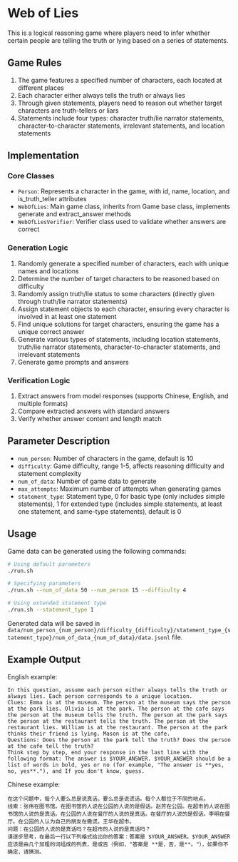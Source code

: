 # Web of Lies

This is a logical reasoning game where players need to infer whether certain people are telling the truth or lying based on a series of statements.

## Game Rules

1. The game features a specified number of characters, each located at different places
2. Each character either always tells the truth or always lies
3. Through given statements, players need to reason out whether target characters are truth-tellers or liars
4. Statements include four types: character truth/lie narrator statements, character-to-character statements, irrelevant statements, and location statements

## Implementation

### Core Classes

- `Person`: Represents a character in the game, with id, name, location, and is_truth_teller attributes
- `WebOfLies`: Main game class, inherits from Game base class, implements generate and extract_answer methods
- `WebOfLiesVerifier`: Verifier class used to validate whether answers are correct

### Generation Logic

1. Randomly generate a specified number of characters, each with unique names and locations
2. Determine the number of target characters to be reasoned based on difficulty
3. Randomly assign truth/lie status to some characters (directly given through truth/lie narrator statements)
4. Assign statement objects to each character, ensuring every character is involved in at least one statement
5. Find unique solutions for target characters, ensuring the game has a unique correct answer
6. Generate various types of statements, including location statements, truth/lie narrator statements, character-to-character statements, and irrelevant statements
7. Generate game prompts and answers

### Verification Logic

1. Extract answers from model responses (supports Chinese, English, and multiple formats)
2. Compare extracted answers with standard answers
3. Verify whether answer content and length match

## Parameter Description

- `num_person`: Number of characters in the game, default is 10
- `difficulty`: Game difficulty, range 1-5, affects reasoning difficulty and statement complexity
- `num_of_data`: Number of game data to generate
- `max_attempts`: Maximum number of attempts when generating games
- `statement_type`: Statement type, 0 for basic type (only includes simple statements), 1 for extended type (includes simple statements, at least one statement, and same-type statements), default is 0

## Usage

Game data can be generated using the following commands:

```bash
# Using default parameters
./run.sh

# Specifying parameters
./run.sh --num_of_data 50 --num_person 15 --difficulty 4

# Using extended statement type
./run.sh --statement_type 1
```

Generated data will be saved in `data/num_person_{num_person}/difficulty_{difficulty}/statement_type_{statement_type}/num_of_data_{num_of_data}/data.jsonl` file.

## Example Output

English example:
```
In this question, assume each person either always tells the truth or always lies. Each person corresponds to a unique location.
Clues: Emma is at the museum. The person at the museum says the person at the park lies. Olivia is at the park. The person at the cafe says the person at the museum tells the truth. The person at the park says the person at the restaurant tells the truth. The person at the restaurant lies. William is at the restaurant. The person at the park thinks their friend is lying. Mason is at the cafe.
Questions: Does the person at the park tell the truth? Does the person at the cafe tell the truth?
Think step by step, end your response in the last line with the following format: The answer is $YOUR_ANSWER. $YOUR_ANSWER should be a list of words in bold, yes or no (for example, "The answer is **yes, no, yes**."), and If you don't know, guess.
```

Chinese example:
```
在这个问题中，每个人要么总是说真话，要么总是说谎话。每个人都位于不同的地点。
线索：张伟在图书馆。在图书馆的人说在公园的人说的是假话。赵芳在公园。在超市的人说在图书馆的人说的是真话。在公园的人说在餐厅的人说的是真话。在餐厅的人说的是假话。李明在餐厅。在公园的人认为自己的朋友在撒谎。王华在超市。
问题：在公园的人说的是真话吗？在超市的人说的是真话吗？
请逐步思考，在最后一行以下列格式给出你的答案：答案是 $YOUR_ANSWER。$YOUR_ANSWER 应该是由几个加粗的词组成的列表，是或否（例如，"答案是 **是，否，是**。"），如果你不确定，请猜测。
```